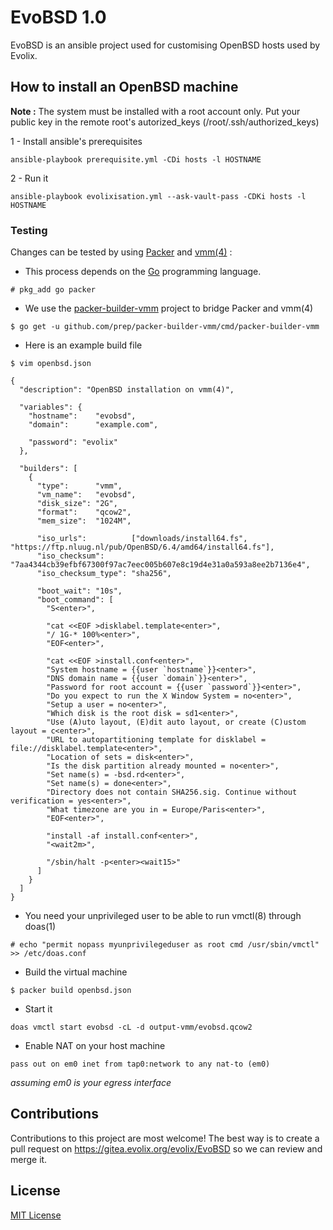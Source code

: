 # EvoBSD 1.0

EvoBSD is an ansible project used for customising OpenBSD hosts
used by Evolix.

## How to install an OpenBSD machine

**Note :** The system must be installed with a root account only.
Put your public key in the remote root's autorized_keys
(/root/.ssh/authorized_keys)

1 - Install ansible's prerequisites

```
ansible-playbook prerequisite.yml -CDi hosts -l HOSTNAME
```

2 - Run it

```
ansible-playbook evolixisation.yml --ask-vault-pass -CDKi hosts -l HOSTNAME
```

### Testing

Changes can be tested by using [Packer](https://www.packer.io/) and
[vmm(4)](https://man.openbsd.org/vmm.4) :

* This process depends on the [Go](https://golang.org/) programming language.

```
# pkg_add go packer
```

* We use the [packer-builder-vmm](https://github.com/prep/packer-builder-vmm) project to bridge Packer and vmm(4)

```
$ go get -u github.com/prep/packer-builder-vmm/cmd/packer-builder-vmm
```

* Here is an example build file

```
$ vim openbsd.json
```

    {
      "description": "OpenBSD installation on vmm(4)",

      "variables": {
        "hostname":    "evobsd",
        "domain":      "example.com",

        "password": "evolix"
      },

      "builders": [
        {
          "type":      "vmm",
          "vm_name":   "evobsd",
          "disk_size": "2G",
          "format":    "qcow2",
          "mem_size":  "1024M",

          "iso_urls":          ["downloads/install64.fs", "https://ftp.nluug.nl/pub/OpenBSD/6.4/amd64/install64.fs"],
          "iso_checksum":      "7aa4344cb39efbf67300f97ac7eec005b607e8c19d4e31a0a593a8ee2b7136e4",
          "iso_checksum_type": "sha256",

          "boot_wait": "10s",
          "boot_command": [
            "S<enter>",

            "cat <<EOF >disklabel.template<enter>",
            "/ 1G-* 100%<enter>",
            "EOF<enter>",

            "cat <<EOF >install.conf<enter>",
            "System hostname = {{user `hostname`}}<enter>",
            "DNS domain name = {{user `domain`}}<enter>",
            "Password for root account = {{user `password`}}<enter>",
            "Do you expect to run the X Window System = no<enter>",
            "Setup a user = no<enter>",
            "Which disk is the root disk = sd1<enter>",
            "Use (A)uto layout, (E)dit auto layout, or create (C)ustom layout = c<enter>",
            "URL to autopartitioning template for disklabel = file://disklabel.template<enter>",
            "Location of sets = disk<enter>",
            "Is the disk partition already mounted = no<enter>",
            "Set name(s) = -bsd.rd<enter>",
            "Set name(s) = done<enter>",
            "Directory does not contain SHA256.sig. Continue without verification = yes<enter>",
            "What timezone are you in = Europe/Paris<enter>",
            "EOF<enter>",

            "install -af install.conf<enter>",
            "<wait2m>",

            "/sbin/halt -p<enter><wait15>"
          ]
        }
      ]
    }


* You need your unprivileged user to be able to run vmctl(8) through doas(1)

```
# echo "permit nopass myunprivilegeduser as root cmd /usr/sbin/vmctl" >> /etc/doas.conf
```

* Build the virtual machine

```
$ packer build openbsd.json
```

* Start it

```
doas vmctl start evobsd -cL -d output-vmm/evobsd.qcow2
```

* Enable NAT on your host machine

```
pass out on em0 inet from tap0:network to any nat-to (em0)
```
*assuming em0 is your egress interface*

## Contributions

Contributions to this project are most welcome! The best way is to
create a pull request on https://gitea.evolix.org/evolix/EvoBSD so
we can review and merge it.



## License

[MIT License](LICENSE)
